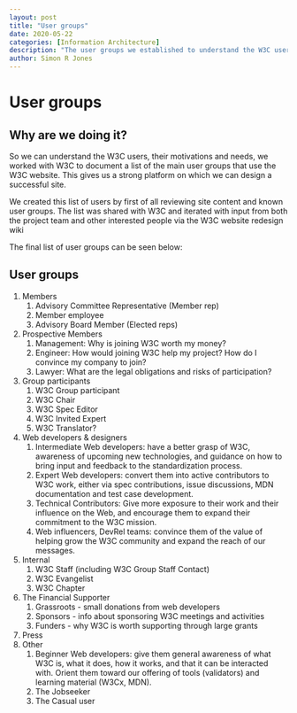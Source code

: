```yaml
---
layout: post
title: "User groups"
date: 2020-05-22
categories: [Information Architecture]
description: "The user groups we established to understand the W3C users, their motivations and needs."
author: Simon R Jones
---
```

# User groups
 
## Why are we doing it?

So we can understand the W3C users, their motivations and needs, we worked with W3C to document a list of the main user groups that use the W3C website. This gives us a strong platform on which we can design a successful site.
 
We created this list of users by first of all reviewing site content and known user groups. The list was shared with W3C and iterated with input from both the project team and other interested people via the W3C website redesign wiki 
 
The final list of user groups can be seen below:
 
## User groups

1. Members 
    1. Advisory Committee Representative (Member rep)
    2. Member employee
    3. Advisory Board Member (Elected reps)
2. Prospective Members 
    1. Management: Why is joining W3C worth my money?
    2. Engineer: How would joining W3C help my project? How do I convince my company to join?
    3. Lawyer: What are the legal obligations and risks of participation?
3. Group participants 
    1. W3C Group participant
    2. W3C Chair
    3. W3C Spec Editor
    4. W3C Invited Expert
    5. W3C Translator?
4. Web developers & designers 
    1. Intermediate Web developers: have a better grasp of W3C, awareness of upcoming new technologies, and guidance on how to bring input and feedback to the standardization process.
    2. Expert Web developers: convert them into active contributors to W3C work, either via spec contributions, issue discussions, MDN documentation and test case development.
    3. Technical Contributors: Give more exposure to their work and their influence on the Web, and encourage them to expand their commitment to the W3C mission.
    4. Web influencers, DevRel teams: convince them of the value of helping grow the W3C community and expand the reach of our messages.
5. Internal 
    1. W3C Staff (including W3C Group Staff Contact)
    2. W3C Evangelist
    3. W3C Chapter
6. The Financial Supporter 
    1. Grassroots - small donations from web developers
    2. Sponsors - info about sponsoring W3C meetings and activities
    3. Funders - why W3C is worth supporting through large grants
7. Press
8. Other 
    1. Beginner Web developers: give them general awareness of what W3C is, what it does, how it works, and that it can be interacted with. Orient them toward our offering of tools (validators) and learning material (W3Cx, MDN).
    2. The Jobseeker
    3. The Casual user
